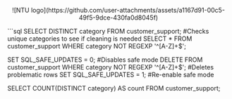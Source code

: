 <img style="display: block; margin-left: auto; margin-right: auto; width: 50%"> 
<p style="text-align: center;">
![NTU logo](https://github.com/user-attachments/assets/a1167d91-00c5-49f5-9dce-430fa0d8045f)
</p>
```sql
SELECT DISTINCT category
FROM customer_support; #Checks unique categories to see if cleaning is needed SELECT * FROM customer_support WHERE category NOT REGEXP '^[A-Z]+$';

SET SQL_SAFE_UPDATES = 0; #Disables safe mode DELETE FROM customer_support WHERE category NOT REGEXP '^[A-Z]+$'; #Deletes problematic rows SET SQL_SAFE_UPDATES = 1; #Re-enable safe mode

SELECT COUNT(DISTINCT category) AS count FROM customer_support;
```
